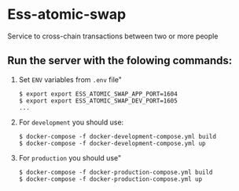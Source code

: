 # Ess-atomic-swap
Service to cross-chain transactions between two or more people

## Run the server with the folowing commands:

1. Set `ENV` variables from `.env` file"
	```
	$ export export ESS_ATOMIC_SWAP_APP_PORT=1604
	$ export export ESS_ATOMIC_SWAP_DEV_PORT=1605
	...
	```

2. For `development` you should use:
	```
	$ docker-compose -f docker-development-compose.yml build
	$ docker-compose -f docker-development-compose.yml up
	```

3. For `production` you should use"
	```
	$ docker-compose -f docker-production-compose.yml build
	$ docker-compose -f docker-production-compose.yml up
	```

